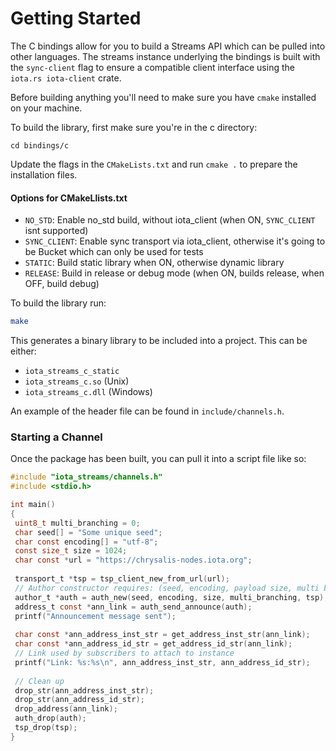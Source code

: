 # Getting Started
The C bindings allow for you to build a Streams API which can be pulled into other languages. 
The streams instance underlying the bindings is built with the `sync-client` flag to 
ensure a compatible client interface using the `iota.rs iota-client` crate. 

Before building anything you'll need to make sure you have `cmake` installed on your 
machine.

To build the library, first make sure you're in the c directory:
```
cd bindings/c
``` 
Update the flags in the `CMakeLists.txt` and run ```cmake .``` to 
prepare the installation files. 

#### Options for CMakeLlists.txt
- `NO_STD`: Enable no_std build, without iota_client (when ON, `SYNC_CLIENT` isnt supported)
- `SYNC_CLIENT`: Enable sync transport via iota_client, otherwise it's going to be Bucket which can only be used for tests
- `STATIC`: Build static library when ON, otherwise dynamic library
- `RELEASE`: Build in release or debug mode (when ON, builds release, when OFF, build debug)

To build the library run:
```bash 
make
```

This generates a binary library to be included into a project. This can be either: 
- `iota_streams_c_static`
- `iota_streams_c.so` (Unix)
- `iota_streams_c.dll` (Windows)

An example of the header file can be found in `include/channels.h`.

### Starting a Channel 
Once the package has been built, you can pull it into a script file like so: 
```c
#include "iota_streams/channels.h"
#include <stdio.h>

int main()
{
 uint8_t multi_branching = 0;
 char seed[] = "Some unique seed";
 char const encoding[] = "utf-8";
 const size_t size = 1024;
 char const *url = "https://chrysalis-nodes.iota.org";
 
 transport_t *tsp = tsp_client_new_from_url(url);
 // Author constructor requires: (seed, encoding, payload size, multi branching, transport client)
 author_t *auth = auth_new(seed, encoding, size, multi_branching, tsp);
 address_t const *ann_link = auth_send_announce(auth);
 printf("Announcement message sent");
 
 char const *ann_address_inst_str = get_address_inst_str(ann_link);
 char const *ann_address_id_str = get_address_id_str(ann_link);
 // Link used by subscribers to attach to instance
 printf("Link: %s:%s\n", ann_address_inst_str, ann_address_id_str);
 
 // Clean up
 drop_str(ann_address_inst_str);
 drop_str(ann_address_id_str);
 drop_address(ann_link);
 auth_drop(auth);
 tsp_drop(tsp);
}
```
